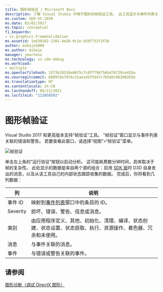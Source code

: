 ```yaml
---
title: 图形帧验证 | Microsoft Docs
description: 了解 Visual Studio 中用于图形的帧验证工具。 此工具显示与事件列表关联的错误和警告。
ms.custom: SEO-VS-2020
ms.date: 03/02/2017
ms.topic: conceptual
f1_keywords:
- vs.graphics.FrameValidation
ms.assetid: 1e639182-1301-4e28-9c1e-b5df732f3f1b
author: mikejo5000
ms.author: mikejo
manager: jmartens
ms.technology: vs-ide-debug
ms.workload:
- multiple
ms.openlocfilehash: 1573b19318e86f5c7cdff796756b476728ce42ba
ms.sourcegitcommit: 68897da7d74c31ae1ebf5d47c7b5ddc9b108265b
ms.translationtype: HT
ms.contentlocale: zh-CN
ms.lasthandoff: 08/13/2021
ms.locfileid: "122058592"
---
```

# <a name="graphics-frame-validation"></a>图形帧验证
<!-- VERSIONLESS -->
Visual Studio 2017 和更高版本支持“帧验证”工具。  “帧验证”窗口显示与事件列表关联的错误和警告。  若要查看此窗口，请选择“视图”>“帧验证”菜单。

![帧验证](media/gfx_diag_frame_validation.png)

单击左上角的“运行验证”按钮以启动分析。  这可能耗费数分钟时间，具体取决于帧的复杂性。  此处显示的数据是来自两个源的组合：启用 [SDK 层](/windows/desktop/direct3d11/overviews-direct3d-11-devices-layers)时 D3D 自身发出的消息，以及从该工具自己的内部状态跟踪收集的数据。 完成后，你将看到几列数据：

| **列** | **说明** |
|------------| - |
| 事件 ID | 映射到[事件列表](graphics-event-list.md)窗口中的条目的 ID。 |
| Severity | 损坏、错误、警告、信息或消息。 |
| 类别 | 由应用程序定义、其他、初始化、清理、编译、状态创建、状态设置、状态获取、执行、资源操作、着色器、冗余和未使用。 |
| 消息 | 与事件关联的消息。 |
| 事件 | 与错误或警告关联的事件。 |

## <a name="see-also"></a>请参阅
[图形诊断（调试 DirectX 图形）](visual-studio-graphics-diagnostics.md)
<!-- /VERSIONLESS -->